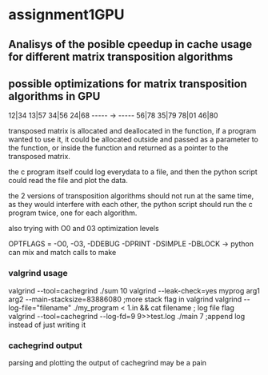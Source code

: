 # assignment1GPU

## Analisys of the posible cpeedup in cache usage for different matrix transposition algorithms
## possible optimizations for matrix transposition algorithms in GPU

12|34    13|57
34|56    24|68
----- -> -----
56|78    35|79
78|01    46|80

transposed matrix is allocated and deallocated in the function, if a program wanted to use it, it could be allocated outside and passed as a parameter to the function, or inside the function and returned as a pointer to the transposed matrix.

the c program itself could log everydata to a file, and then the python script could read the file and plot the data.

the 2 versions of transposition algorithms should not run at the same time, as they would interfere with each other, the python script should run the c program twice, one for each algorithm.

also trying with O0 and 03 optimization levels

OPTFLAGS = -O0, -O3, -DDEBUG -DPRINT -DSIMPLE -DBLOCK -> python can mix and match calls to make
### valgrind usage
 valgrind --tool=cachegrind ./sum 10
 valgrind --leak-check=yes myprog arg1 arg2
 --main-stacksize=83886080 ;more stack flag in valgrind
 valgrind --log-file="filename" ./my_program < 1.in && cat filename ; log file flag
 valgrind --tool=cachegrind --log-fd=9 9>>test.log ./main 7 ;append log instead of just writing it

### cachegrind output
parsing and plotting the output of cachegrind may be a pain